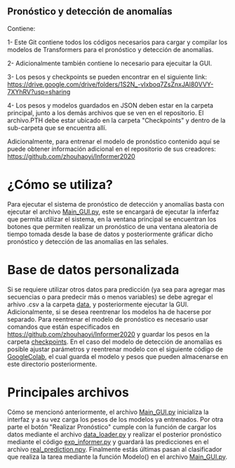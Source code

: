 ## Pronóstico y detección de anomalías

Contiene:

1- Este Git contiene todos los códigos necesarios para cargar y compilar los modelos de Transformers para el pronóstico y detección de anomalías. 

2- Adicionalmente también contiene lo necesario para ejecuitar la GUI.

3- Los pesos y checkpoints se pueden encontrar en el siguiente link: https://drive.google.com/drive/folders/1S2N_-vIxboq7ZsZnxJAl80VVY-7XYhRV?usp=sharing

4- Los pesos y modelos guardados en JSON deben estar en la carpeta principal, junto a los demás archivos que se ven en el repositorio. El archivo.PTH debe estar ubicado      en la carpeta "Checkpoints" y dentro de la sub-carpeta que se encuentra allí.

Adicionalmente, para entrenar el modelo de pronóstico contenido aquí se puede obtener información adicional en el repositorio de sus creadores: https://github.com/zhouhaoyi/Informer2020

# ¿Cómo se utiliza?

Para ejecutar el sistema de pronóstico de detección y anomalías basta con ejecutar el archivo [Main_GUI.py](/Main_GUi.py), este se encargará de ejecutar la inferfaz que permita utilizar el sistema, en la ventana principal se encuentran los botones que permiten realizar un pronóstico de una ventana aleatoria de tiempo tomada desde la base de datos y posteriormente gráficar dicho pronóstico y detección de las anomalías en las señales.

# Base de datos personalizada

Si se requiere utilizar otros datos para predicción (ya sea para agregar mas secuencias o para predecir más o menos variables) se debe agregar el arhivo .csv a la carpeta [data](/data/ETT/), y posteriormente ejecutar la GUI. Adicionalmente, si se desea reentrenar los modelos ha de hacerse por separado. Para reentrenar el modelo de pronóstico es necesario usar comandos que están especificados en https://github.com/zhouhaoyi/Informer2020 y guardar los pesos en la carpeta [checkpoints](/checkpoints/informer_custom_ftM_sl96_ll48_pl24_dm512_nh8_el2_dl1_df2048_atprob_fc5_ebtimeF_dtTrue_mxTrue_test_0/). En el caso del modelo de detección de anomalías es posible ajustar parámetros y reentrenar modelo con el siguiente código de [GoogleColab](https://colab.research.google.com/drive/1Yini-tKGZ8_x9QohfvgElqLnFvwfBAqN?authuser=1), el cual guarda el modelo y pesos que pueden almacenarse en este directorio posteriormente.

# Principales archivos

Cómo se mencionó anteriormente, el archivo [Main_GUI.py](/Main_GUi.py) inicializa la interfaz y a su vez carga los pesos de los modelos ya entrenados. Por otra parte el botón "Realizar Pronóstico" cumple con la función de cargar los datos mediante el archivo [data_loader.py](/data/data_loader.py) y realizar el posterior pronóstico mediante el código [exp_informer.py](/exp/exp_informer.py) y guardará las predicciones en el archivo [real_prediction.npy](/results/informer_custom_ftM_sl96_ll48_pl24_dm512_nh8_el2_dl1_df2048_atprob_fc5_ebtimeF_dtTrue_mxTrue_test_0/real_prediction.npy). Finalmente estás últimas pasan al clasificador que realiza la tarea mediante la función Modelo() en el archivo [Main_GUI.py](/Main_GUi.py).
